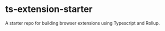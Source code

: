 # ts-extension-starter

A starter repo for building browser extensions using Typescript and Rollup.

